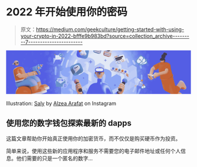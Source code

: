 # 2022 年开始使用你的密码

> 原文：<https://medium.com/geekculture/getting-started-with-using-your-crypto-in-2022-bfffe9b983bd?source=collection_archive---------7----------------------->

![](img/9650597ec851b4f72a5f4723ff7195f0.png)

Illustration: [Saly](https://www.figma.com/community/file/890095002328610853) by [Alzea Arafat](https://www.instagram.com/alzearafat/) on Instagram

## 使用您的数字钱包探索最新的 dapps

这篇文章帮助你开始真正使用你的加密货币，而不仅仅是购买硬币作为投资。

简单来说，使用这些新的应用程序和服务不需要您的电子邮件地址或任何个人信息。他们需要的只是一个匿名的数字…